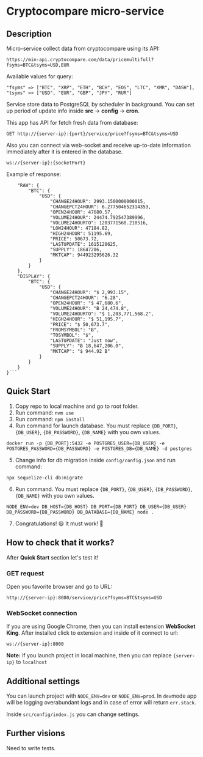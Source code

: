 # **Cryptocompare micro-service**

## **Description**

Micro-service collect data from cryptocompare using its API:

`https://min-api.cryptocompare.com/data/pricemultifull?fsyms=BTC&tsyms=USD,EUR​`

Available values for query:

```
"fsyms" => ["BTC", "XRP", "ETH", "BCH", "EOS", "LTC", "XMR", "DASH"],
"tsyms" => ["USD", "EUR", "GBP", "JPY", "RUR"]
```

Service store data to PostgreSQL by scheduler in background.
You can set up period of update info inside **src** -> **config** -> **cron**.

This app has API for fetch fresh data from database:

```
GET http://{server-ip}:{port}/service/price?fsyms=BTC&tsyms=USD
```

Also you can connect via web-socket and receive up-to-date information immediately after it is entered in the database.

```
ws://{server-ip}:{socketPort}

```

Example of response:

````{
    "RAW": {
        "BTC": {
            "USD": {
                "CHANGE24HOUR": 2993.1500000000015,
                "CHANGEPCT24HOUR": 6.277504652314353,
                "OPEN24HOUR": 47680.57,
                "VOLUME24HOUR": 24474.792547389996,
                "VOLUME24HOURTO": 1203771568.210516,
                "LOW24HOUR": 47184.82,
                "HIGH24HOUR": 51195.69,
                "PRICE": 50673.72,
                "LASTUPDATE": 1615120625,
                "SUPPLY": 18647206,
                "MKTCAP": 944923295626.32
            }
        }
    },
    "DISPLAY": {
        "BTC": {
            "USD": {
                "CHANGE24HOUR": "$ 2,993.15",
                "CHANGEPCT24HOUR": "6.28",
                "OPEN24HOUR": "$ 47,680.6",
                "VOLUME24HOUR": "Ƀ 24,474.8",
                "VOLUME24HOURTO": "$ 1,203,771,568.2",
                "HIGH24HOUR": "$ 51,195.7",
                "PRICE": "$ 50,673.7",
                "FROMSYMBOL": "Ƀ",
                "TOSYMBOL": "$",
                "LASTUPDATE": "Just now",
                "SUPPLY": "Ƀ 18,647,206.0",
                "MKTCAP": "$ 944.92 B"
            }
        }
    }
}```
````

## **Quick Start**

1. Copy repo to local machine and go to root folder.
2. Run command: `nvm use`
3. Run command: `npm install`
4. Run command for launch database. You must replace `{DB_PORT}`, `{DB_USER}`, `{DB_PASSWORD}`, `{DB_NAME}` with you own values.

`docker run -p {DB_PORT}:5432 -e POSTGRES_USER={DB_USER} -e POSTGRES_PASSWORD={DB_PASSWORD} -e POSTGRES_DB={DB_NAME} -d postgres`

5. Change info for db migration inside `config/config.json` and run command:

`npx sequelize-cli db:migrate`

6. Run command. You must replace `{DB_PORT}`, `{DB_USER}`, `{DB_PASSWORD}`, `{DB_NAME}` with you own values.

`NODE_ENV=dev DB_HOST={DB_HOST} DB_PORT={DB_PORT} DB_USER={DB_USER} DB_PASSWORD={DB_PASSWORD} DB_DATABASE={DB_NAME} node .`

7. Congratulations! :smiley: It must work! :pray:

## **How to check that it works?**

After **Quick Start** section let's test it!

### **GET request**

Open you favorite browser and go to URL:

`http://{server-ip}:8080/service/price?fsyms=BTC&tsyms=USD`

### **WebSocket connection**

If you are using Google Chrome, then you can install extension **WebSocket King**.
After installed click to extension and inside of it connect to url:

`ws://{server-ip}:8000`

**Note:** if you launch project in local machine, then you can replace `{server-ip}` to `localhost`

## **Additional settings**

You can launch project with `NODE_ENV=dev` or `NODE_ENV=prod`. In `dev`mode app will be logging overabundant logs and in case of error will return `err.stack`.

Inside `src/config/index.js` you can change settings.

## **Further visions**

Need to write tests.
